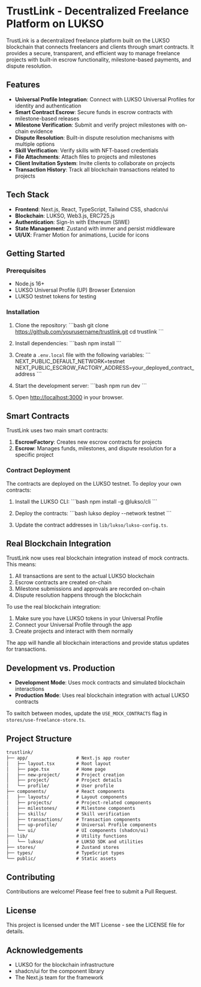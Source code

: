 # TrustLink - Decentralized Freelance Platform on LUKSO

TrustLink is a decentralized freelance platform built on the LUKSO blockchain that connects freelancers and clients through smart contracts. It provides a secure, transparent, and efficient way to manage freelance projects with built-in escrow functionality, milestone-based payments, and dispute resolution.

## Features

- **Universal Profile Integration**: Connect with LUKSO Universal Profiles for identity and authentication
- **Smart Contract Escrow**: Secure funds in escrow contracts with milestone-based releases
- **Milestone Verification**: Submit and verify project milestones with on-chain evidence
- **Dispute Resolution**: Built-in dispute resolution mechanisms with multiple options
- **Skill Verification**: Verify skills with NFT-based credentials
- **File Attachments**: Attach files to projects and milestones
- **Client Invitation System**: Invite clients to collaborate on projects
- **Transaction History**: Track all blockchain transactions related to projects

## Tech Stack

- **Frontend**: Next.js, React, TypeScript, Tailwind CSS, shadcn/ui
- **Blockchain**: LUKSO, Web3.js, ERC725.js
- **Authentication**: Sign-In with Ethereum (SIWE)
- **State Management**: Zustand with immer and persist middleware
- **UI/UX**: Framer Motion for animations, Lucide for icons

## Getting Started

### Prerequisites

- Node.js 16+
- LUKSO Universal Profile (UP) Browser Extension
- LUKSO testnet tokens for testing

### Installation

1. Clone the repository:
   \`\`\`bash
   git clone https://github.com/yourusername/trustlink.git
   cd trustlink
   \`\`\`

2. Install dependencies:
   \`\`\`bash
   npm install
   \`\`\`

3. Create a `.env.local` file with the following variables:
   \`\`\`
   NEXT_PUBLIC_DEFAULT_NETWORK=testnet
   NEXT_PUBLIC_ESCROW_FACTORY_ADDRESS=your_deployed_contract_address
   \`\`\`

4. Start the development server:
   \`\`\`bash
   npm run dev
   \`\`\`

5. Open [http://localhost:3000](http://localhost:3000) in your browser.

## Smart Contracts

TrustLink uses two main smart contracts:

1. **EscrowFactory**: Creates new escrow contracts for projects
2. **Escrow**: Manages funds, milestones, and dispute resolution for a specific project

### Contract Deployment

The contracts are deployed on the LUKSO testnet. To deploy your own contracts:

1. Install the LUKSO CLI:
   \`\`\`bash
   npm install -g @lukso/cli
   \`\`\`

2. Deploy the contracts:
   \`\`\`bash
   lukso deploy --network testnet
   \`\`\`

3. Update the contract addresses in `lib/lukso/lukso-config.ts`.

## Real Blockchain Integration

TrustLink now uses real blockchain integration instead of mock contracts. This means:

1. All transactions are sent to the actual LUKSO blockchain
2. Escrow contracts are created on-chain
3. Milestone submissions and approvals are recorded on-chain
4. Dispute resolution happens through the blockchain

To use the real blockchain integration:

1. Make sure you have LUKSO tokens in your Universal Profile
2. Connect your Universal Profile through the app
3. Create projects and interact with them normally

The app will handle all blockchain interactions and provide status updates for transactions.

## Development vs. Production

- **Development Mode**: Uses mock contracts and simulated blockchain interactions
- **Production Mode**: Uses real blockchain integration with actual LUKSO contracts

To switch between modes, update the `USE_MOCK_CONTRACTS` flag in `stores/use-freelance-store.ts`.

## Project Structure

```md
trustlink/
├── app/                  # Next.js app router
│   ├── layout.tsx        # Root layout
│   ├── page.tsx          # Home page
│   ├── new-project/      # Project creation
│   ├── project/          # Project details
│   └── profile/          # User profile
├── components/           # React components
│   ├── layouts/          # Layout components
│   ├── projects/         # Project-related components
│   ├── milestones/       # Milestone components
│   ├── skills/           # Skill verification
│   ├── transactions/     # Transaction components
│   ├── up-profile/       # Universal Profile components
│   └── ui/               # UI components (shadcn/ui)
├── lib/                  # Utility functions
│   └── lukso/            # LUKSO SDK and utilities
├── stores/               # Zustand stores
├── types/                # TypeScript types
└── public/               # Static assets
```
## Contributing

Contributions are welcome! Please feel free to submit a Pull Request.

## License

This project is licensed under the MIT License - see the LICENSE file for details.

## Acknowledgements

- LUKSO for the blockchain infrastructure
- shadcn/ui for the component library
- The Next.js team for the framework
